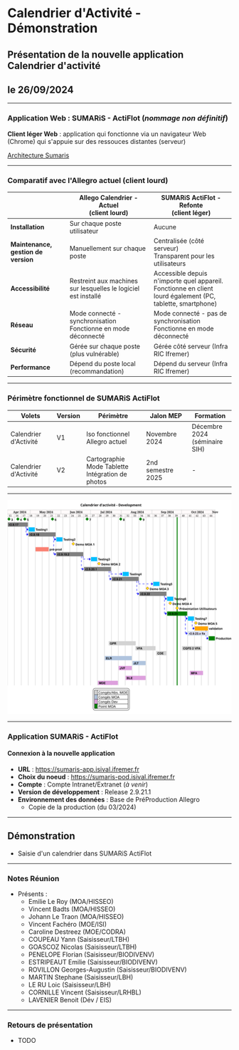 # Calendrier d'Activité - Démonstration

## Présentation de la nouvelle application Calendrier d'activité

## le 26/09/2024

---

### Application Web : SUMARiS - ActiFlot (_nommage non définitif_)

**Client léger Web** : application qui fonctionne via un navigateur Web (Chrome) qui s'appuie sur des ressouces distantes (serveur)

[Architecture Sumaris](https://gitlab.ifremer.fr/sih-public/sumaris/sumaris-doc/-/blob/master/architecture/general_architecture.md?ref_type=heads)

---

### Comparatif avec l'Allegro actuel (client lourd)

|                                     | **Allego Calendrier - Actuel <br> (client lourd)**                   | **SUMARiS ActiFlot - Refonte <br> (client léger)**                                                             |         
|-------------------------------------|----------------------------------------------------------------------|----------------------------------------------------------------------------------------------------------------|
| **Installation**                    | Sur chaque poste utilisateur                                         | Aucune                                                                                                         | 
| **Maintenance, gestion de version** | Manuellement sur chaque poste                                        | Centralisée (côté serveur)<br>Transparent pour les utilisateurs                                                |
| **Accessibilité**                   | Restreint aux machines sur lesquelles le logiciel est installé       | Accessible depuis n'importe quel appareil. <br>Fonctionne en client lourd également (PC, tablette, smartphone) | 
| **Réseau**                          | Mode connecté - synchronisation<br>Fonctionne en mode déconnecté<br> | Mode connecté - pas de synchronisation<br>Fonctionne en mode déconnecté                                        |
| **Sécurité**                        | Gérée sur chaque poste (plus vulnérable)                             | Gérée côté serveur (Infra RIC Ifremer)                                                                         |
| **Performance**                     | Dépend du poste local (recommandation)                               | Dépend du serveur (Infra RIC Ifremer)                                                                          |
<!-- .element: class="font-size-extra-small" -->

---

### Périmètre fonctionnel de **SUMARiS ActiFlot**


| **Volets**             | **Version** | **Périmètre**                                            | **Jalon MEP**     | **Formation**                     |         
|------------------------|-------------|----------------------------------------------------------|-------------------|-----------------------------------|
| Calendrier d'Activité  | V1          | Iso fonctionnel Allegro actuel                           | Novembre 2024     | Décembre 2024<br/>(séminaire SIH) | 
| Calendrier d'Activité  | V2          | Cartographie<br/>Mode Tablette<br/>Intégration de photos | 2nd semestre 2025 | -                                 |
<!-- .element: class="font-size-extra-small" -->
---

![ui-calendrier-planning](/projects/activity-calendar/not/images/refonte-activity-calendar-planning-sprints.svg)<!-- .element: style="width: 75%" -->

---

### Application SUMARiS - ActiFlot

#### Connexion à la nouvelle application
- **URL** : https://sumaris-app.isival.ifremer.fr
- **Choix du noeud** : https://sumaris-pod.isival.ifremer.fr
- **Compte** : Compte Intranet/Extranet (_à venir_)
- **Version de développement** : Release 2.9.21.1
- **Environnement des données** : Base de PréProduction Allegro
  - Copie de la production (du 03/2024)

---

## Démonstration 

- Saisie d'un calendrier dans SUMARiS ActiFlot

---

### Notes Réunion

- Présents :
  - Emilie Le Roy (MOA/HISSEO)
  - Vincent Badts (MOA/HISSEO)
  - Johann Le Traon (MOA/HISSEO)
  - Vincent Fachéro (MOE/ISI)
  - Caroline Destreez (MOE/CODRA)
  - COUPEAU Yann (Saisisseur/LTBH)
  - GOASCOZ Nicolas (Saisisseur/LTBH)
  - PENELOPE Florian (Saisisseur/BIODIVENV)
  - ESTRIPEAUT Emilie (Saisisseur/BIODIVENV)
  - ROVILLON Georges-Augustin (Saisisseur/BIODIVENV)
  - MARTIN Stephane (Saisisseur/LBH)
  - LE RU Loic (Saisisseur/LBH)
  - CORNILLE Vincent (Saisisseur/LRHBL)
  - LAVENIER Benoit (Dév / EIS)

---

### Retours de présentation 

- TODO